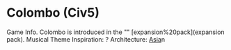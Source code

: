 # Colombo (Civ5)

Game Info.
Colombo is introduced in the "" [expansion%20pack](expansion pack).
Musical Theme Inspiration: ?
Architecture: [Asia](Asia)n